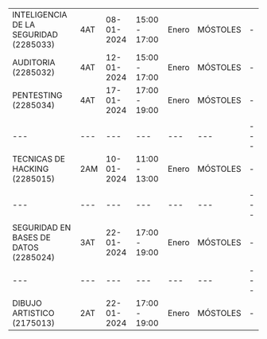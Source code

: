 |   |   |   |   |   |   |   |
|---|---|---|---|---|---|---|
|INTELIGENCIA DE LA SEGURIDAD (2285033)|4AT|08-01-2024|15:00 - 17:00|Enero|MÓSTOLES|-|
|AUDITORIA (2285032)|4AT|12-01-2024|15:00 - 17:00|Enero|MÓSTOLES|-|
|PENTESTING (2285034)|4AT|17-01-2024|17:00 - 19:00|Enero|MÓSTOLES|-|
|   |   |   |   |   |   |   |
|---|---|---|---|---|---|---|
|TECNICAS DE HACKING (2285015)|2AM|10-01-2024|11:00 - 13:00|Enero|MÓSTOLES|-|
|   |   |   |   |   |   |   |
|---|---|---|---|---|---|---|
|SEGURIDAD EN BASES DE DATOS (2285024)|3AT|22-01-2024|17:00 - 19:00|Enero|MÓSTOLES|-|
|---|---|---|---|---|---|---|
|DIBUJO ARTISTICO (2175013)|2AT|22-01-2024|17:00 - 19:00|Enero|MÓSTOLES|-|
